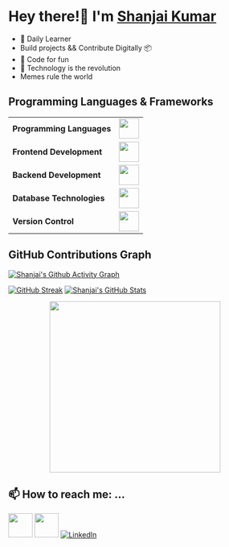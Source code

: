 # Hey there!👋 I'm <a href = "https://shanjai-profiles.onrender.com/">Shanjai Kumar</a>
* 🖖 Daily Learner
* Build projects && Contribute Digitally 📦
*  🔭 Code for fun
*  🌱 Technology is the revolution
*  Memes rule the world
## Programming Languages & Frameworks
<table>
	<tr>
	<td><strong>Programming Languages</strong></td>
	<td><img height=40 src = "https://skillicons.dev/icons?i=c,py&theme=dark"></td>
</tr>
<tr>
	<td><strong>Frontend Development</strong></td>
	<td><img height=40 src = "https://skillicons.dev/icons?i=angular,react&theme=dark" ></td>
</tr>
<tr>
	<td><strong>Backend Development</strong></td>
	<td><img height=40 src = "https://skillicons.dev/icons?i=dotnet&theme=dark"></td>
</tr>
<tr>
	<td><strong>Database Technologies</strong></td>
	<td><img height=40 src = "https://skillicons.dev/icons?i=mysql&theme=dark"></td>
</tr>
<tr>
	<td><strong>Version Control</strong></td>
	<td><img height=40 src = "https://skillicons.dev/icons?i=git,github&theme=dark"></td>
</tr>

</table>

## GitHub Contributions Graph
[![Shanjai's Github Activity Graph](https://github-readme-activity-graph.vercel.app/graph?username=sAnju3888&theme=github-dark)](https://github.com/sAnju3888)
 
[![GitHub Streak](https://github-readme-streak-stats.herokuapp.com?user=sAnju3888&theme=dark)](https://git.io/streak-stats)
[![Shanjai's GitHub Stats](https://github-readme-stats.vercel.app/api?username=sAnju3888&theme=radical)](https://github.com/sAnju3888)
<p align="center">
  
  <img src = "https://github-readme-stats.vercel.app/api/top-langs/?username=sAnju3888&layout=compact&hide_border=true&langs_count=10&theme=graywhite&include_all_commits=true&count_private=true" width = 340>


## 📫 How to reach me: ...
<a href="https://sAnju3888.github.io/shanjai/" target="_blank"><img height="48" width="48" src="https://cdn3d.iconscout.com/3d/premium/thumb/web-browser-4165162-3457172.png" ></a>
<a href="mailto:shanjaivm@gmail.com"  target="_blank"><img height="48" width="48" src="https://skillicons.dev/icons?i=gmail&theme=dark" ></a>
<a href="https://www.linkedin.com/in/shanjayvm/"  target="_blank"><img src="https://skillicons.dev/icons?i=linkedin&theme=dark" alt="LinkedIn"></a>



<!--
**sAnju3888/sAnju3888** is a ✨ _special_ ✨ repository because its `README.md` (this file) appears on your GitHub profile.
Here are some ideas to get you started:
- 🔭 I’m currently working on ...
- 🌱 I’m currently learning ...
- 👯 I’m looking to collaborate on ...
- 🤔 I’m looking for help with ...
- 💬 Ask me about ...
- 📫 How to reach me: ...
- 😄 Pronouns: ...
- ⚡ Fun fact: ...
-->
